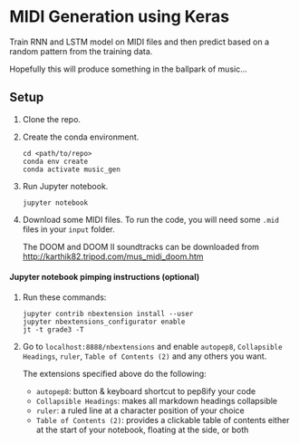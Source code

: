 # MIDI Generation using Keras

Train RNN and LSTM model on MIDI files and then predict based on a random pattern from the training data. 

Hopefully this will produce something in the ballpark of music...

## Setup
1. Clone the repo.
1. Create the conda environment.
    ```
    cd <path/to/repo>
    conda env create
    conda activate music_gen
    ```
1. Run Jupyter notebook.
    ```
    jupyter notebook
    ```
1. Download some MIDI files.
    To run the code, you will need some `.mid` files in your `input` folder.

    The DOOM and DOOM II soundtracks can be downloaded from http://karthik82.tripod.com/mus_midi_doom.htm

#### Jupyter notebook pimping instructions (optional)
1. Run these commands:
    ```
    jupyter contrib nbextension install --user
    jupyter nbextensions_configurator enable
    jt -t grade3 -T
    ```

1. Go to `localhost:8888/nbextensions` and enable `autopep8`, `Collapsible Headings`, `ruler`, `Table of Contents (2)` and any others you want.

    The extensions specified above do the following:
    - `autopep8`: button & keyboard shortcut to pep8ify your code
    - `Collapsible Headings`: makes all markdown headings collapsible
    - `ruler`: a ruled line at a character position of your choice
    - `Table of Contents (2)`: provides a clickable table of contents either at the start of your notebook, floating at the side, or both
